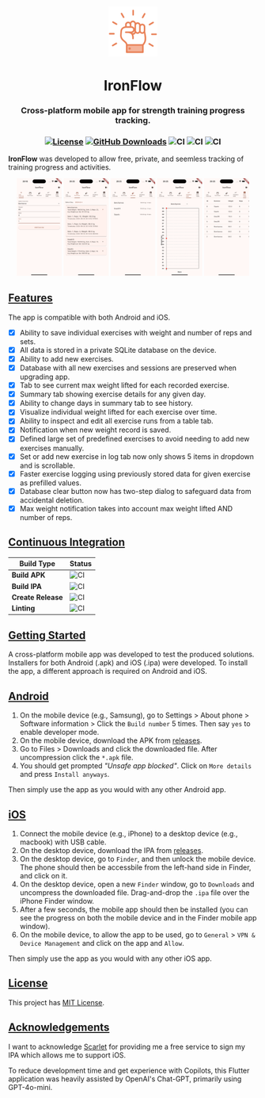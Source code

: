 <p align="center" width="100%">
<img src="assets/icon/app_icon_transparent.png" width="20%" height="20%">
<h1 align="center">IronFlow</h1>
<h3 align="center">Cross-platform mobile app for strength training progress tracking.</h3>

<h3 align="center"> 

[![License](https://img.shields.io/badge/License-MIT-green.svg)](https://opensource.org/licenses/MIT)
[![GitHub Downloads](https://img.shields.io/github/downloads/andreped/IronFlow/total?label=GitHub%20downloads&logo=github)](https://github.com/andreped/IronFlow/releases)
![CI](https://github.com/andreped/IronFlow/workflows/Build%20APK/badge.svg)
![CI](https://github.com/andreped/IronFlow/workflows/Build%20IPA/badge.svg)
![CI](https://github.com/andreped/IronFlow/workflows/Linting/badge.svg)
</h3>

**IronFlow** was developed to allow free, private, and seemless tracking of training progress and activities.
</div>

<p align="center" width="100%">
<img src="assets/snapshots/log.png" width="18%" height="18%"> <img src="assets/snapshots/summary.png" width="18%" height="18%"> <img src="assets/snapshots/records.png" width="18%" height="18%"> <img src="assets/snapshots/visualize.png" width="18%" height="18%"> <img src="assets/snapshots/table.png" width="18%" height="18%">
</p>

## [Features](https://github.com/andreped/IronFlow#Features)

The app is compatible with both Android and iOS.

- [x] Ability to save individual exercises with weight and number of reps and sets.
- [x] All data is stored in a private SQLite database on the device.
- [x] Ability to add new exercises.
- [x] Database with all new exercises and sessions are preserved when upgrading app.
- [x] Tab to see current max weight lifted for each recorded exercise.
- [x] Summary tab showing exercise details for any given day.
- [x] Ability to change days in summary tab to see history.
- [x] Visualize individual weight lifted for each exercise over time.
- [x] Ability to inspect and edit all exercise runs from a table tab.
- [x] Notification when new weight record is saved.
- [x] Defined large set of predefined exercises to avoid needing to add new exercises manually.
- [x] Set or add new exercise in log tab now only shows 5 items in dropdown and is scrollable.
- [x] Faster exercise logging using previously stored data for given exercise as prefilled values.
- [x] Database clear button now has two-step dialog to safeguard data from accidental deletion.
- [x] Max weight notification takes into account max weight lifted AND number of reps.

## [Continuous Integration](https://github.com/andreped/IronFlow#Continuous-Integration)

| Build Type | Status |
| - | - |
| **Build APK** | ![CI](https://github.com/andreped/IronFlow/workflows/Build%20APK/badge.svg) |
| **Build IPA** | ![CI](https://github.com/andreped/IronFlow/workflows/Build%20IPA/badge.svg) |
| **Create Release** | ![CI](https://github.com/andreped/IronFlow/workflows/Create%20Release/badge.svg) |
| **Linting** | ![CI](https://github.com/andreped/IronFlow/workflows/Linting/badge.svg) |

## [Getting Started](https://github.com/andreped/IronFlow#Getting-Started)

A cross-platform mobile app was developed to test the produced solutions. Installers for both
Android (.apk) and iOS (.ipa) were developed. To install the app, a different approach is required
on Android and iOS.

## [Android](https://github.com/andreped/IronFlow#Android)

1. On the mobile device (e.g., Samsung), go to Settings > About phone > Software information > Click the `Build number` 5 times. Then say `yes` to enable developer mode.
2. On the mobile device, download the APK from [releases](https://github.com/andreped/IronFlow/releases).
3. Go to Files > Downloads and click the downloaded file. After uncompression click the `*.apk` file.
4. You should get prompted _"Unsafe app blocked"_. Click on `More details` and press `Install anyways`.

Then simply use the app as you would with any other Android app.

## [iOS](https://github.com/andreped/IronFlow#iOS)

1. Connect the mobile device (e.g., iPhone) to a desktop device (e.g., macbook) with USB cable.
2. On the desktop device, download the IPA from [releases](https://github.com/andreped/IronFlow/releases).
3. On the desktop device, go to `Finder`, and then unlock the mobile device. The phone should then be accessbile from the left-hand side in Finder, and click on it.
4. On the desktop device, open a new `Finder` window, go to `Downloads` and uncompress the downloaded file. Drag-and-drop the `.ipa` file over the iPhone Finder window.
5. After a few seconds, the mobile app should then be installed (you can see the progress on both the mobile device and in the Finder mobile app window).
6. On the mobile device, to allow the app to be used, go to `General` > `VPN & Device Management` and click on the app and `Allow`.

Then simply use the app as you would with any other iOS app.

## [License](https://github.com/andreped/IronFlow#license)

This project has [MIT License](https://github.com/andreped/IronFlow/blob/main/LICENSE).

## [Acknowledgements](https://github.com/andreped/IronFlow#Acknowledgements)

I want to acknowledge [Scarlet](https://usescarlet.com) for providing me a free service to
sign my IPA which allows me to support iOS.

To reduce development time and get experience with Copilots, 
this Flutter application was heavily assisted by OpenAI's Chat-GPT,
primarily using GPT-4o-mini.
